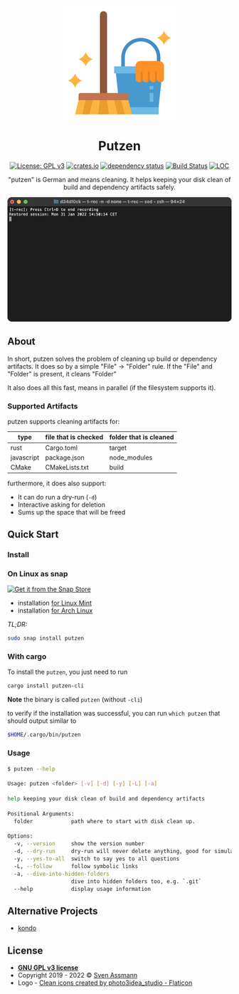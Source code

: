 <div align="center">
 <img src="https://github.com/sassman/putzen-rs/blob/main/resources/logo.png?raw=true" width="256" height="256">
 <h1><strong>Putzen</strong></h1>

[![License: GPL v3](https://img.shields.io/badge/License-GPLv3-blue.svg)](https://www.gnu.org/licenses/gpl-3.0)
[![crates.io](https://img.shields.io/crates/v/putzen-cli.svg)](https://crates.io/crates/putzen-cli)
[![dependency status](https://deps.rs/repo/github/sassman/putzen-rs/status.svg)](https://deps.rs/repo/github/sassman/putzen-rs)
[![Build Status](https://github.com/sassman/putzen-rs/workflows/Build/badge.svg)](https://github.com/sassman/putzen-rs/actions?query=branch%3Amain+workflow%3ABuild+)
[![LOC](https://tokei.rs/b1/github/sassman/putzen-rs?category=code)](https://tokei.rs/b1/github/sassman/putzen-rs?category=code)

"putzen" is German and means cleaning. It helps keeping your disk clean of build and dependency artifacts safely.

![demo](resources/demo.gif)

</div>

## About 

In short, putzen solves the problem of cleaning up build or dependency artifacts.
It does so by a simple "File" -> "Folder" rule. If the "File" and "Folder" is present, it cleans "Folder"

It also does all this fast, means in parallel (if the filesystem supports it).

### Supported Artifacts

putzen supports cleaning artifacts for:

| type       | file that is checked | folder that is cleaned |
|------------|----------------------|------------------------|
| rust       | Cargo.toml           | target                 |
| javascript | package.json         | node_modules           |
| CMake      | CMakeLists.txt       | build                  |

furthermore, it does also support:
- It can do run a dry-run (`-d`)
- Interactive asking for deletion
- Sums up the space that will be freed

## Quick Start

### Install

### On Linux as snap

[![Get it from the Snap Store](https://snapcraft.io/static/images/badges/en/snap-store-black.svg)](https://snapcraft.io/putzen)

- installation [for Linux Mint](https://snapcraft.io/install/putzen/mint)
- installation [for Arch Linux](https://snapcraft.io/install/putzen/arch)

*TL;DR:*
```sh
sudo snap install putzen
```

### With cargo

To install the `putzen`, you just need to run

```sh
cargo install putzen-cli
```

**Note** the binary is called `putzen` (without `-cli`)

to verify if the installation was successful, you can run `which putzen` that should output similar to

```sh
$HOME/.cargo/bin/putzen
```

### Usage

```sh
$ putzen --help

Usage: putzen <folder> [-v] [-d] [-y] [-L] [-a]

help keeping your disk clean of build and dependency artifacts

Positional Arguments:
  folder            path where to start with disk clean up.

Options:
  -v, --version     show the version number
  -d, --dry-run     dry-run will never delete anything, good for simulations
  -y, --yes-to-all  switch to say yes to all questions
  -L, --follow      follow symbolic links
  -a, --dive-into-hidden-folders
                    dive into hidden folders too, e.g. `.git`
  --help            display usage information
```

## Alternative Projects

- [kondo](https://github.com/tbillington/kondo)

## License

- **[GNU GPL v3 license](https://www.gnu.org/licenses/gpl-3.0)**
- Copyright 2019 - 2022 © [Sven Assmann](https://d34dl0ck.me)
- Logo - [Clean icons created by photo3idea_studio - Flaticon](https://www.flaticon.com/free-icons/clean)